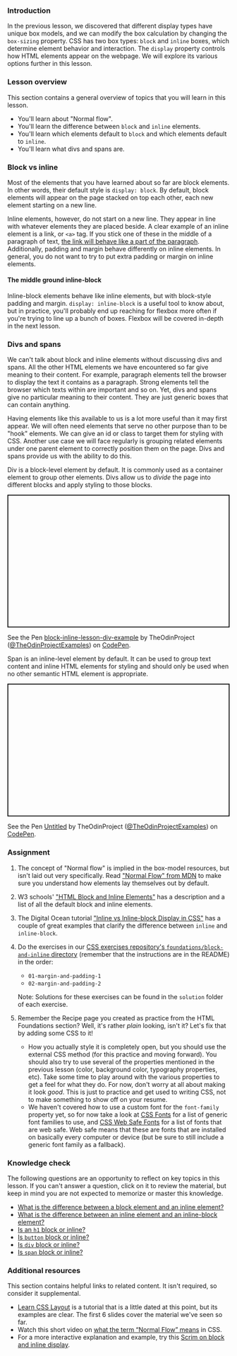 ### Introduction

In the previous lesson, we discovered that different display types have unique box models, and we can modify the box calculation by changing the `box-sizing` property. CSS has two box types: `block` and `inline` boxes, which determine element behavior and interaction. The `display` property controls how HTML elements appear on the webpage. We will explore its various options further in this lesson.

### Lesson overview

This section contains a general overview of topics that you will learn in this lesson.

- You'll learn about "Normal flow".
- You'll learn the difference between `block` and `inline` elements.
- You'll learn which elements default to `block` and which elements default to `inline`.
- You'll learn what divs and spans are.

### Block vs inline

Most of the elements that you have learned about so far are block elements.  In other words, their default style is `display: block`. <span id="block-inline-difference"></span>By default, block elements will appear on the page stacked on top each other, each new element starting on a new line.

Inline elements, however, do not start on a new line. They appear in line with whatever elements they are placed beside. A clear example of an inline element is a link, or `<a>` tag. If you stick one of these in the middle of a paragraph of text, [the link will behave like a part of the paragraph](https://www.youtube.com/watch?v=dQw4w9WgXcQ). Additionally, padding and margin behave differently on inline elements. In general, you do not want to try to put extra padding or margin on inline elements.

#### The middle ground inline-block

Inline-block elements behave like inline elements, but with block-style padding and margin. `display: inline-block` is a useful tool to know about, but in practice, you'll probably end up reaching for flexbox more often if you're trying to line up a bunch of boxes. Flexbox will be covered in-depth in the next lesson.

### Divs and spans

We can't talk about block and inline elements without discussing divs and spans. All the other HTML elements we have encountered so far give meaning to their content. For example, paragraph elements tell the browser to display the text it contains as a paragraph. Strong elements tell the browser which texts within are important and so on. Yet, divs and spans give no particular meaning to their content. They are just generic boxes that can contain anything.

Having elements like this available to us is a lot more useful than it may first appear. We will often need elements that serve no other purpose than to be "hook" elements. We can give an id or class to target them for styling with CSS. Another use case we will face regularly is grouping related elements under one parent element to correctly position them on the page. Divs and spans provide us with the ability to do this.

Div is a block-level element by default. It is commonly used as a container element to group other elements. Divs allow us to *divide* the page into different blocks and apply styling to those blocks.

<p class="codepen" data-height="300" data-theme-id="dark" data-default-tab="html,result" data-slug-hash="KKXXbwR" data-preview="true" data-user="TheOdinProjectExamples" style="height: 300px; box-sizing: border-box; display: flex; align-items: center; justify-content: center; border: 2px solid; margin: 1em 0; padding: 1em;">

  <span>See the Pen <a href="https://codepen.io/TheOdinProjectExamples/pen/KKXXbwR">
  block-inline-lesson-div-example</a> by TheOdinProject (<a href="https://codepen.io/TheOdinProjectExamples">@TheOdinProjectExamples</a>)
  on <a href="https://codepen.io">CodePen</a>.</span>

</p>

<script async src="https://cpwebassets.codepen.io/assets/embed/ei.js"></script>

Span is an inline-level element by default. It can be used to group text content and inline HTML elements for styling and should only be used when no other semantic HTML element is appropriate.

<p class="codepen" data-height="300" data-theme-id="dark" data-default-tab="html,result" data-slug-hash="abLLPor" data-preview="true" data-user="TheOdinProjectExamples" style="height: 300px; box-sizing: border-box; display: flex; align-items: center; justify-content: center; border: 2px solid; margin: 1em 0; padding: 1em;">

  <span>See the Pen <a href="https://codepen.io/TheOdinProjectExamples/pen/abLLPor">
  Untitled</a> by TheOdinProject (<a href="https://codepen.io/TheOdinProjectExamples">@TheOdinProjectExamples</a>)
  on <a href="https://codepen.io">CodePen</a>.</span>

</p>

<script async src="https://cpwebassets.codepen.io/assets/embed/ei.js"></script>

### Assignment

<div class="lesson-content__panel" markdown="1">

1. The concept of "Normal flow" is implied in the box-model resources, but isn't laid out very specifically. Read ["Normal Flow" from MDN](https://developer.mozilla.org/en-US/docs/Learn/CSS/CSS_layout/Normal_Flow) to make sure you understand how elements lay themselves out by default.
1. W3 schools' ["HTML Block and Inline Elements"](https://www.w3schools.com/html/html_blocks.asp) has a description and a list of all the default block and inline elements.
1. The Digital Ocean tutorial ["Inline vs Inline-block Display in CSS"](https://www.digitalocean.com/community/tutorials/css-display-inline-vs-inline-block) has a couple of great examples that clarify the difference between `inline` and `inline-block`.
1. Do the exercises in our [CSS exercises repository's `foundations/block-and-inline` directory](https://github.com/TheOdinProject/css-exercises/tree/main/foundations/block-and-inline) (remember that the instructions are in the README) in the order:
   - `01-margin-and-padding-1`
   - `02-margin-and-padding-2`

   Note: Solutions for these exercises can be found in the `solution` folder of each exercise.
1. Remember the Recipe page you created as practice from the HTML Foundations section? Well, it's rather *plain* looking, isn't it? Let's fix that by adding some CSS to it!
   - How you actually style it is completely open, but you should use the external CSS method (for this practice and moving forward). You should also try to use several of the properties mentioned in the previous lesson (color, background color, typography properties, etc). Take some time to play around with the various properties to get a feel for what they do. For now, don't worry at all about making it look *good*. This is just to practice and get used to writing CSS, not to make something to show off on your resume.
   - We haven't covered how to use a custom font for the `font-family` property yet, so for now take a look at [CSS Fonts](https://www.w3schools.com/Css/css_font.asp) for a list of generic font families to use, and [CSS Web Safe Fonts](https://www.w3schools.com/cssref/css_websafe_fonts.asp) for a list of fonts that are web safe. Web safe means that these are fonts that are installed on basically every computer or device (but be sure to still include a generic font family as a fallback).

</div>

### Knowledge check

The following questions are an opportunity to reflect on key topics in this lesson. If you can't answer a question, click on it to review the material, but keep in mind you are not expected to memorize or master this knowledge.

- [What is the difference between a block element and an inline element?](#block-inline-difference)
- [What is the difference between an inline element and an inline-block element?](https://www.digitalocean.com/community/tutorials/css-display-inline-vs-inline-block)
- [Is an `h1` block or inline?](https://www.w3schools.com/html/html_blocks.asp)
- [Is `button` block or inline?](https://www.w3schools.com/html/html_blocks.asp)
- [Is `div` block or inline?](https://www.w3schools.com/html/html_blocks.asp)
- [Is `span` block or inline?](https://www.w3schools.com/html/html_blocks.asp)

### Additional resources

This section contains helpful links to related content. It isn't required, so consider it supplemental.

- [Learn CSS Layout](https://learnlayout.com/no-layout.html) is a tutorial that is a little dated at this point, but its examples are clear. The first 6 slides cover the material we've seen so far.
- Watch this short video on [what the term “Normal Flow” means](https://www.youtube.com/watch?v=nfXRw06FgK8) in CSS.
- For a more interactive explanation and example, try this [Scrim on block and inline display](https://scrimba.com/scrim/co5024997a7e46c232d9abe55).

